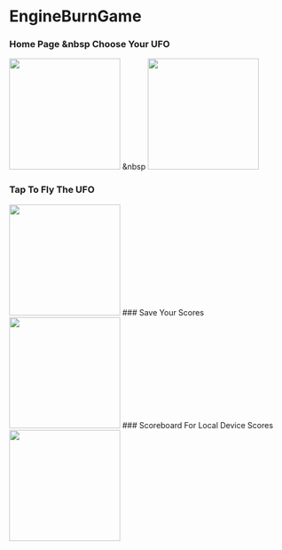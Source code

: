 # EngineBurnGame

### Home Page &nbsp Choose Your UFO
<img src="https://i.imgur.com/v9K5TxN.png" height="200"> &nbsp <img src="https://i.imgur.com/Z9Ns2Iv.png" height="200"> 
### Tap To Fly The UFO
<img src="https://i.imgur.com/B7NQKAQ.png" height="200"> 
### Save Your Scores
<img src="https://i.imgur.com/qKheWd1.png" height="200"> 
### Scoreboard For Local Device Scores
<img src="https://i.imgur.com/c3aSrO0.png" height="200">
